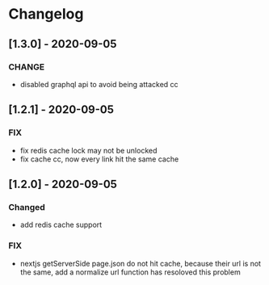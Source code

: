# Changelog

## [1.3.0] - 2020-09-05

### CHANGE

- disabled graphql api to avoid being attacked cc

## [1.2.1] - 2020-09-05

### FIX

- fix redis cache lock may not be unlocked
- fix cache cc, now every link hit the same cache

## [1.2.0] - 2020-09-05

### Changed

- add redis cache support

### FIX

- nextjs getServerSide page.json do not hit cache, because their url is not the same, add a normalize url function has resoloved this problem
